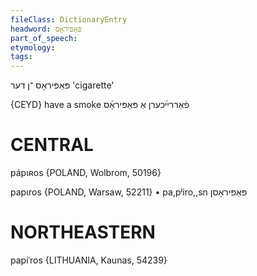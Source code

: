 ```yaml
---
fileClass: DictionaryEntry
headword: פּאַפּיראָס
part_of_speech: 
etymology: 
tags: 
---
```

פּאַפּיראָס
־ן
דער
'cigarette'

{CEYD}
have a smoke פֿאַררײ֜כערן אַ פּאַפּיראָ֜ס

CENTRAL
========

pápɩʀos {POLAND, Wolbrom, 50196}

papɩros {POLAND, Warsaw, 52211}
	•	pa,pʲiro,,sn פּאַפּיראָסן

NORTHEASTERN
==============

papiˈros {LITHUANIA, Kaunas, 54239}
